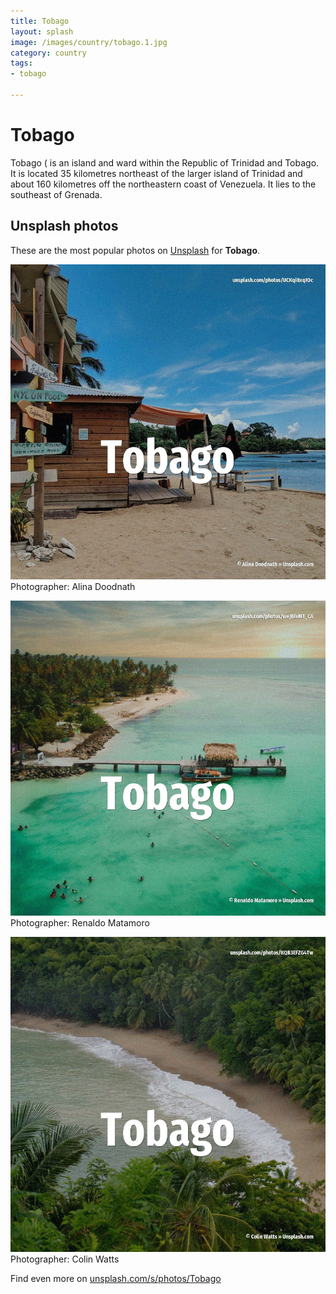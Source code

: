 ```yaml
---
title: Tobago
layout: splash
image: /images/country/tobago.1.jpg
category: country
tags:
- tobago

---
```

# Tobago

Tobago ( is an island and ward within the Republic of Trinidad and Tobago. It is located 35 kilometres  northeast of the larger island of Trinidad and about 160 kilometres   off the northeastern coast of Venezuela. It lies to the southeast of Grenada.   

 
## Unsplash photos
These are the most popular photos on [Unsplash](https://unsplash.com) for **Tobago**.
 
![Tobago](/images/country/tobago.1.jpg)
Photographer:  Alina Doodnath
 
![Tobago](/images/country/tobago.2.jpg)
Photographer:  Renaldo Matamoro
 
![Tobago](/images/country/tobago.3.jpg)
Photographer:  Colin Watts
 
Find even more on [unsplash.com/s/photos/Tobago](https://unsplash.com/s/photos/Tobago)
 
